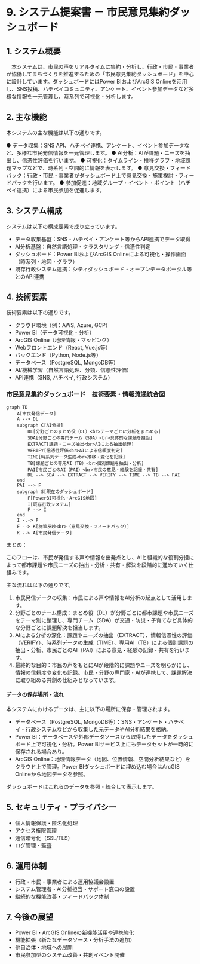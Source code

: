 
# 9. システム提案書 － 市民意見集約ダッシュボード

## 1. システム概要
　本システムは、市民の声をリアルタイムに集約・分析し、行政・市民・事業者が協働してまちづくりを推進するための「市民意見集約ダッシュボード」を中心に設計しています。ダッシュボードにはPower BIおよびArcGIS Onlineを活用し、SNS投稿、ハチペイコミュニティ、アンケート、イベント参加データなど多様な情報を一元管理し、時系列で可視化・分析します。

## 2. 主な機能

本システムの主な機能は以下の通りです。

● データ収集：SNS API、ハチペイ連携、アンケート、イベント参加データなど、多様な市民発信情報を一元管理します。
● AI分析：AIが課題・ニーズを抽出し、信憑性評価を行います。
● 可視化：タイムライン・推移グラフ・地域課題マップなどで、時系列・空間的に情報を表示します。
● 意見交換・フィードバック：行政・市民・事業者がダッシュボード上で意見交換・施策検討・フィードバックを行います。
● 参加促進：地域グループ・イベント・ポイント（ハチペイ連携）による市民参加を促進します。

## 3. システム構成

システムは以下の構成要素で成り立っています。

- データ収集基盤：SNS・ハチペイ・アンケート等からAPI連携でデータ取得
- AI分析基盤：自然言語処理・クラスタリング・信憑性判定
- ダッシュボード：Power BIおよびArcGIS Onlineによる可視化・操作画面（時系列・地図・グラフ）
- 既存行政システム連携：シティダッシュボード・オープンデータポータル等とのAPI連携

## 4. 技術要素

技術要素は以下の通りです。

- クラウド環境（例：AWS, Azure, GCP）
- Power BI（データ可視化・分析）
- ArcGIS Online（地理情報・マッピング）
- Webフロントエンド（React, Vue.js等）
- バックエンド（Python, Node.js等）
- データベース（PostgreSQL, MongoDB等）
- AI/機械学習（自然言語処理、分類、信憑性評価）
- API連携（SNS, ハチペイ, 行政システム）


### 市民意見集約ダッシュボード　技術要素・情報流通統合図

```mermaid
graph TD
    A[市民発信データ]
    A --> DL
    subgraph C[AI分析]
        DL[分野ごとのまとめ役（DL）<br>テーマごとに分析をまとめる]
        SDA[分野ごとの専門チーム（SDA）<br>具体的な課題を担当]
        EXTRACT[課題・ニーズ抽出<br>AIによる抽出処理]
        VERIFY[信憑性評価<br>AIによる信頼度判定]
        TIME[時系列データ生成<br>推移・変化を記録]
        TB[課題ごとの専用AI（TB）<br>個別課題を抽出・分析]
        PAI[市民ごとのAI（PAI）<br>市民の意見・経験を記録・共有]
        DL --> SDA --> EXTRACT --> VERIFY --> TIME --> TB --> PAI
    end
    PAI --> F
    subgraph S[現在のダッシュボード]
        F[PowerBI可視化・ArcGIS地図]
        I[既存行政システム]
        F --> I
    end
    I -.-> F
    F --> K[施策反映<br>（意見交換・フィードバック）]
    K --> A[市民発信データ]
```

まとめ：


このフローは、市民が発信する声や情報を出発点とし、AIと組織的な役割分担によって都市課題や市民ニーズの抽出・分析・共有・解決を段階的に進めていく仕組みです。

主な流れは以下の通りです。

1. 市民発信データの収集：市民による声や情報をAI分析の起点として活用します。
2. 分野ごとのチーム構成：まとめ役（DL）が分野ごとに都市課題や市民ニーズをテーマ別に整理し、専門チーム（SDA）が交通・防災・子育てなど具体的な分野ごとに課題解決を担当します。
3. AIによる分析の深化：課題やニーズの抽出（EXTRACT）、情報信憑性の評価（VERIFY）、時系列データの生成（TIME）、専用AI（TB）による個別課題の抽出・分析、市民ごとのAI（PAI）による意見・経験の記録・共有を行います。
4. 最終的な目的：市民の声をもとにAIが段階的に課題やニーズを明らかにし、情報の信頼度や変化も記録。市民・分野の専門家・AIが連携して、課題解決に取り組める共創の仕組みとなっています。

#### データの保存場所・流れ

本システムにおけるデータは、主に以下の場所に保存・管理されます。

- データベース（PostgreSQL, MongoDB等）：SNS・アンケート・ハチペイ・行政システムなどから収集した元データやAI分析結果を格納。
- Power BI：データベースや外部データソースから取得したデータをダッシュボード上で可視化・分析。Power BIサービス上にもデータセットが一時的に保存される場合あり。
- ArcGIS Online：地理情報データ（地図、位置情報、空間分析結果など）をクラウド上で管理。Power BIダッシュボードに埋め込む場合はArcGIS Onlineから地図データを参照。

ダッシュボードはこれらのデータを参照・統合して表示します。

## 5. セキュリティ・プライバシー
- 個人情報保護・匿名化処理
- アクセス権限管理
- 通信暗号化（SSL/TLS）
- ログ管理・監査

## 6. 運用体制
- 行政・市民・事業者による運用協議会設置
- システム管理者・AI分析担当・サポート窓口の設置
- 継続的な機能改善・フィードバック体制

## 7. 今後の展望
- Power BI・ArcGIS Onlineの新機能活用や連携強化
- 機能拡張（新たなデータソース・分析手法の追加）
- 他自治体・地域への展開
- 市民参加型のシステム改善・共創イベント開催
